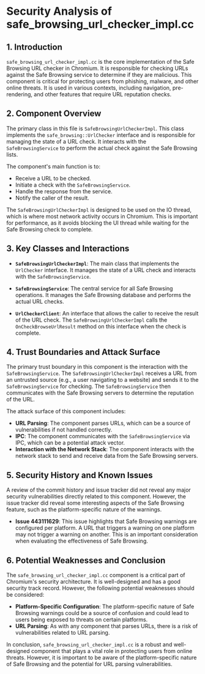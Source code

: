 # Security Analysis of safe_browsing_url_checker_impl.cc

## 1. Introduction

`safe_browsing_url_checker_impl.cc` is the core implementation of the Safe Browsing URL checker in Chromium. It is responsible for checking URLs against the Safe Browsing service to determine if they are malicious. This component is critical for protecting users from phishing, malware, and other online threats. It is used in various contexts, including navigation, pre-rendering, and other features that require URL reputation checks.

## 2. Component Overview

The primary class in this file is `SafeBrowsingUrlCheckerImpl`. This class implements the `safe_browsing::UrlChecker` interface and is responsible for managing the state of a URL check. It interacts with the `SafeBrowsingService` to perform the actual check against the Safe Browsing lists.

The component's main function is to:

- Receive a URL to be checked.
- Initiate a check with the `SafeBrowsingService`.
- Handle the response from the service.
- Notify the caller of the result.

The `SafeBrowsingUrlCheckerImpl` is designed to be used on the IO thread, which is where most network activity occurs in Chromium. This is important for performance, as it avoids blocking the UI thread while waiting for the Safe Browsing check to complete.

## 3. Key Classes and Interactions

- **`SafeBrowsingUrlCheckerImpl`**: The main class that implements the `UrlChecker` interface. It manages the state of a URL check and interacts with the `SafeBrowsingService`.

- **`SafeBrowsingService`**: The central service for all Safe Browsing operations. It manages the Safe Browsing database and performs the actual URL checks.

- **`UrlCheckerClient`**: An interface that allows the caller to receive the result of the URL check. The `SafeBrowsingUrlCheckerImpl` calls the `OnCheckBrowseUrlResult` method on this interface when the check is complete.

## 4. Trust Boundaries and Attack Surface

The primary trust boundary in this component is the interaction with the `SafeBrowsingService`. The `SafeBrowsingUrlCheckerImpl` receives a URL from an untrusted source (e.g., a user navigating to a website) and sends it to the `SafeBrowsingService` for checking. The `SafeBrowsingService` then communicates with the Safe Browsing servers to determine the reputation of the URL.

The attack surface of this component includes:

- **URL Parsing**: The component parses URLs, which can be a source of vulnerabilities if not handled correctly.
- **IPC**: The component communicates with the `SafeBrowsingService` via IPC, which can be a potential attack vector.
- **Interaction with the Network Stack**: The component interacts with the network stack to send and receive data from the Safe Browsing servers.

## 5. Security History and Known Issues

A review of the commit history and issue tracker did not reveal any major security vulnerabilities directly related to this component. However, the issue tracker did reveal some interesting aspects of the Safe Browsing feature, such as the platform-specific nature of the warnings.

- **Issue 443111629**: This issue highlights that Safe Browsing warnings are configured per platform. A URL that triggers a warning on one platform may not trigger a warning on another. This is an important consideration when evaluating the effectiveness of Safe Browsing.

## 6. Potential Weaknesses and Conclusion

The `safe_browsing_url_checker_impl.cc` component is a critical part of Chromium's security architecture. It is well-designed and has a good security track record. However, the following potential weaknesses should be considered:

- **Platform-Specific Configuration**: The platform-specific nature of Safe Browsing warnings could be a source of confusion and could lead to users being exposed to threats on certain platforms.
- **URL Parsing**: As with any component that parses URLs, there is a risk of vulnerabilities related to URL parsing.

In conclusion, `safe_browsing_url_checker_impl.cc` is a robust and well-designed component that plays a vital role in protecting users from online threats. However, it is important to be aware of the platform-specific nature of Safe Browsing and the potential for URL parsing vulnerabilities.